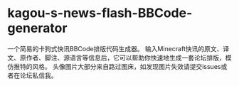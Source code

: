 # kagou-s-news-flash-BBCode-generator
一个简易的卡狗式快讯BBCode排版代码生成器。
输入Minecraft快讯的原文、译文、原作者、脚注、源语言等信息后，它可以帮助你快速地生成一套论坛排版，模仿推特的风格。
头像图片大部分来自路过图床，如发现图片失效请提交issues或者在论坛私信我。
